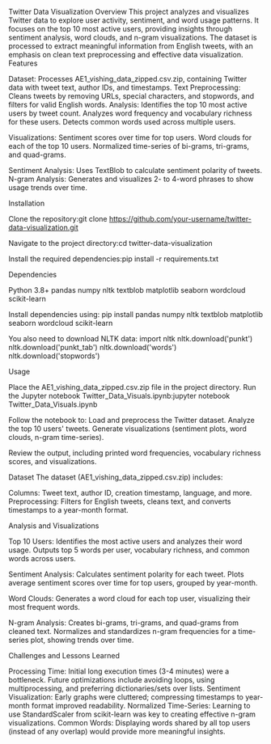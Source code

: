 Twitter Data Visualization
Overview
This project analyzes and visualizes Twitter data to explore user activity, sentiment, and word usage patterns. It focuses on the top 10 most active users, providing insights through sentiment analysis, word clouds, and n-gram visualizations. The dataset is processed to extract meaningful information from English tweets, with an emphasis on clean text preprocessing and effective data visualization.
Features

Dataset: Processes AE1_vishing_data_zipped.csv.zip, containing Twitter data with tweet text, author IDs, and timestamps.
Text Preprocessing: Cleans tweets by removing URLs, special characters, and stopwords, and filters for valid English words.
Analysis:
Identifies the top 10 most active users by tweet count.
Analyzes word frequency and vocabulary richness for these users.
Detects common words used across multiple users.


Visualizations:
Sentiment scores over time for top users.
Word clouds for each of the top 10 users.
Normalized time-series of bi-grams, tri-grams, and quad-grams.


Sentiment Analysis: Uses TextBlob to calculate sentiment polarity of tweets.
N-gram Analysis: Generates and visualizes 2- to 4-word phrases to show usage trends over time.

Installation

Clone the repository:git clone https://github.com/your-username/twitter-data-visualization.git


Navigate to the project directory:cd twitter-data-visualization


Install the required dependencies:pip install -r requirements.txt



Dependencies

Python 3.8+
pandas
numpy
nltk
textblob
matplotlib
seaborn
wordcloud
scikit-learn

Install dependencies using:
pip install pandas numpy nltk textblob matplotlib seaborn wordcloud scikit-learn

You also need to download NLTK data:
import nltk
nltk.download('punkt')
nltk.download('punkt_tab')
nltk.download('words')
nltk.download('stopwords')

Usage

Place the AE1_vishing_data_zipped.csv.zip file in the project directory.
Run the Jupyter notebook Twitter_Data_Visuals.ipynb:jupyter notebook Twitter_Data_Visuals.ipynb


Follow the notebook to:
Load and preprocess the Twitter dataset.
Analyze the top 10 users' tweets.
Generate visualizations (sentiment plots, word clouds, n-gram time-series).


Review the output, including printed word frequencies, vocabulary richness scores, and visualizations.

Dataset
The dataset (AE1_vishing_data_zipped.csv.zip) includes:

Columns: Tweet text, author ID, creation timestamp, language, and more.
Preprocessing: Filters for English tweets, cleans text, and converts timestamps to a year-month format.

Analysis and Visualizations

Top 10 Users:
Identifies the most active users and analyzes their word usage.
Outputs top 5 words per user, vocabulary richness, and common words across users.


Sentiment Analysis:
Calculates sentiment polarity for each tweet.
Plots average sentiment scores over time for top users, grouped by year-month.


Word Clouds:
Generates a word cloud for each top user, visualizing their most frequent words.


N-gram Analysis:
Creates bi-grams, tri-grams, and quad-grams from cleaned text.
Normalizes and standardizes n-gram frequencies for a time-series plot, showing trends over time.



Challenges and Lessons Learned

Processing Time: Initial long execution times (3-4 minutes) were a bottleneck. Future optimizations include avoiding loops, using multiprocessing, and preferring dictionaries/sets over lists.
Sentiment Visualization: Early graphs were cluttered; compressing timestamps to year-month format improved readability.
Normalized Time-Series: Learning to use StandardScaler from scikit-learn was key to creating effective n-gram visualizations.
Common Words: Displaying words shared by all top users (instead of any overlap) would provide more meaningful insights.

